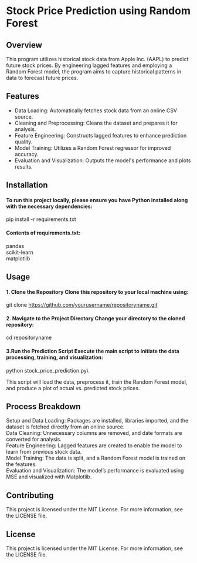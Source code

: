 # Stock Price Prediction using Random Forest

## Overview

This program utilizes historical stock data from Apple Inc. (AAPL) to predict future stock prices. By engineering lagged features and employing a Random Forest model, the program aims to capture historical patterns in data to forecast future prices.

## Features
* Data Loading: Automatically fetches stock data from an online CSV source.
* Cleaning and Preprocessing: Cleans the dataset and prepares it for analysis.
* Feature Engineering: Constructs lagged features to enhance prediction quality.
* Model Training: Utilizes a Random Forest regressor for improved accuracy.
* Evaluation and Visualization: Outputs the model's performance and plots results.

## Installation
#### To run this project locally, please ensure you have Python installed along with the necessary dependencies:
pip install -r requirements.txt
#### Contents of requirements.txt:
pandas\
scikit-learn\
matplotlib

## Usage
#### 1. Clone the Repository Clone this repository to your local machine using:
git clone https://github.com/yourusername/repositoryname.git
#### 2. Navigate to the Project Directory Change your directory to the cloned repository:
cd repositoryname
#### 3.Run the Prediction Script Execute the main script to initiate the data processing, training, and visualization:
python stock_price_prediction.py\

This script will load the data, preprocess it, train the Random Forest model, and produce a plot of actual vs. predicted stock prices.

## Process Breakdown

Setup and Data Loading: Packages are installed, libraries imported, and the dataset is fetched directly from an online source.\
Data Cleaning: Unnecessary columns are removed, and date formats are converted for analysis.\
Feature Engineering: Lagged features are created to enable the model to learn from previous stock data.\
Model Training: The data is split, and a Random Forest model is trained on the features.\
Evaluation and Visualization: The model’s performance is evaluated using MSE and visualized with Matplotlib.

## Contributing

This project is licensed under the MIT License. For more information, see the LICENSE file.

## License

This project is licensed under the MIT License. For more information, see the LICENSE file.


